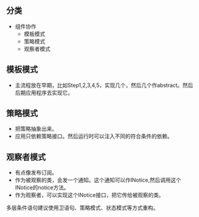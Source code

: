 ## 分类
* 组件协作
    * 模板模式
    * 策略模式
    * 观察者模式

## 模板模式
* 主流程放在早期，比如Step1,2,3,4,5，实现几个，然后几个作abstract。然后后期应用程序去实现它。
## 策略模式
* 把策略抽象出来。
* 应用只依赖策略接口。然后运行时可以注入不同的符合条件的依赖。
## 观察者模式
* 有点像发布订阅。
* 作为被观察的类，会发一个通知。这个通知可以作INotice,然后调用这个INotice的notice方法。
* 作为观察者，可以实现这个INotice接口，把它传给被观察的类。

多层条件语句建议使用卫语句、策略模式、状态模式等方式重构。
